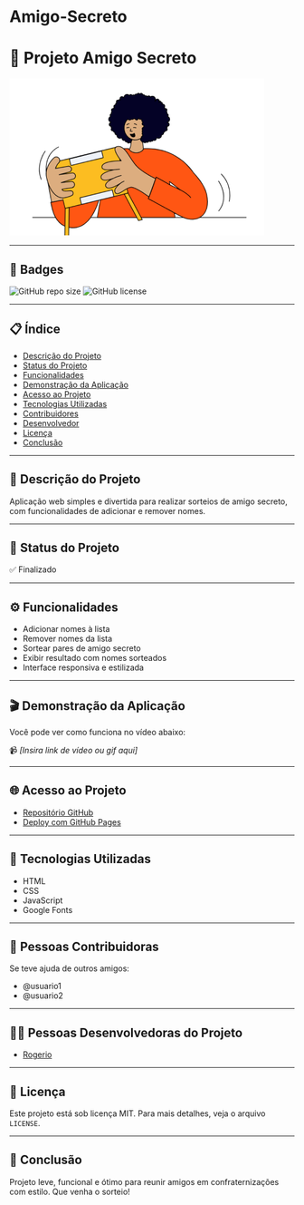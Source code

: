 # Amigo-Secreto

# 🎁 Projeto Amigo Secreto

![Imagem de capa](assets/amigo-secreto.png)

---

## 🏅 Badges

![GitHub repo size](https://img.shields.io/github/repo-size/seu-usuario/amigo-secreto)
![GitHub license](https://img.shields.io/github/license/seu-usuario/amigo-secreto)

---

## 📋 Índice

- [Descrição do Projeto](#descrição-do-projeto)
- [Status do Projeto](#status-do-projeto)
- [Funcionalidades](#funcionalidades)
- [Demonstração da Aplicação](#demonstração-da-aplicação)
- [Acesso ao Projeto](#acesso-ao-projeto)
- [Tecnologias Utilizadas](#tecnologias-utilizadas)
- [Contribuidores](#pessoas-contribuidoras)
- [Desenvolvedor](#pessoas-desenvolvedoras-do-projeto)
- [Licença](#licença)
- [Conclusão](#conclusão)

---

## 📖 Descrição do Projeto

Aplicação web simples e divertida para realizar sorteios de amigo secreto, com funcionalidades de adicionar e remover nomes.

---

## 🚧 Status do Projeto

✅ Finalizado

---

## ⚙️ Funcionalidades

- Adicionar nomes à lista
- Remover nomes da lista
- Sortear pares de amigo secreto
- Exibir resultado com nomes sorteados
- Interface responsiva e estilizada

---

## 🎬 Demonstração da Aplicação

Você pode ver como funciona no vídeo abaixo:

📹 _[Insira link de vídeo ou gif aqui]_

---

## 🌐 Acesso ao Projeto

- [Repositório GitHub](https://github.com/seu-usuario/amigo-secreto)
- [Deploy com GitHub Pages](https://seu-usuario.github.io/amigo-secreto/)

---

## 🧰 Tecnologias Utilizadas

- HTML
- CSS
- JavaScript
- Google Fonts

---

## 👥 Pessoas Contribuidoras

Se teve ajuda de outros amigos:

- @usuario1
- @usuario2

---

## 👨‍💻 Pessoas Desenvolvedoras do Projeto

- [Rogerio](https://github.com/seu-usuario)

---

## 📜 Licença

Este projeto está sob licença MIT. Para mais detalhes, veja o arquivo `LICENSE`.

---

## 🏁 Conclusão

Projeto leve, funcional e ótimo para reunir amigos em confraternizações com estilo. Que venha o sorteio!

